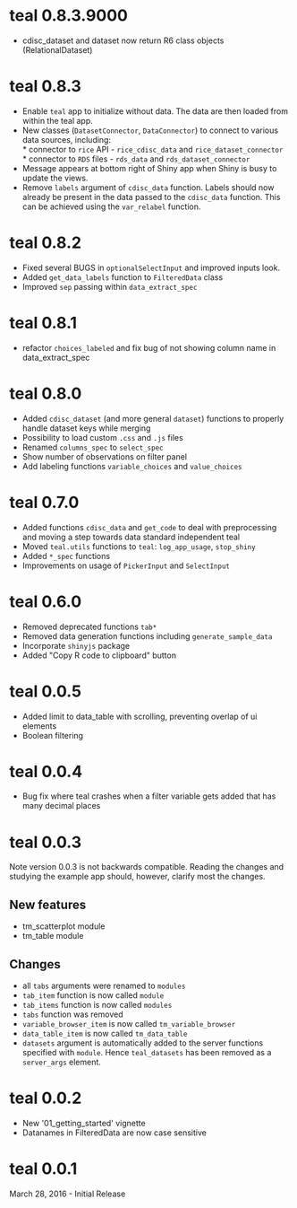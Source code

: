 # teal 0.8.3.9000

* cdisc_dataset and dataset now return R6 class objects (RelationalDataset)

# teal 0.8.3

* Enable `teal` app to initialize without data. The data are then loaded from within the teal app.
* New classes (`DatasetConnector`, `DataConnector`) to connect to various data sources, including:  
        * connector to `rice` API - `rice_cdisc_data` and `rice_dataset_connector`  
        * connector to `RDS` files - `rds_data` and `rds_dataset_connector`  
* Message appears at bottom right of Shiny app when Shiny is busy to update the views.
* Remove `labels` argument of `cdisc_data` function. Labels should now already be present in the data passed to the  `cdisc_data` function. This can be achieved using the `var_relabel` function.

# teal 0.8.2

* Fixed several BUGS in `optionalSelectInput` and improved inputs look.
* Added `get_data_labels` function to `FilteredData` class
* Improved `sep` passing within `data_extract_spec`

# teal 0.8.1

* refactor `choices_labeled` and fix bug of not showing column name in data_extract_spec

# teal 0.8.0

* Added `cdisc_dataset` (and more general `dataset`) functions to properly handle dataset keys while merging
* Possibility to load custom `.css` and `.js` files
* Renamed `columns_spec` to `select_spec`
* Show number of observations on filter panel
* Add labeling functions `variable_choices` and `value_choices`

# teal 0.7.0

* Added functions `cdisc_data` and `get_code` to deal with preprocessing and moving a step towards data standard
independent teal
* Moved `teal.utils` functions to `teal`: `log_app_usage`, `stop_shiny`
* Added `*_spec` functions
* Improvements on usage of `PickerInput` and `SelectInput`

# teal 0.6.0

* Removed deprecated functions `tab*`
* Removed data generation functions including `generate_sample_data`
* Incorporate `shinyjs` package
* Added "Copy R code to clipboard" button

# teal 0.0.5

* Added limit to data_table with scrolling, preventing overlap of ui elements
* Boolean filtering

# teal 0.0.4

* Bug fix where teal crashes when a filter variable gets added that has many
decimal places

# teal 0.0.3

Note version 0.0.3 is not backwards compatible. Reading the changes and studying
the example app should, however, clarify most the changes.

## New features

 * tm_scatterplot module
 * tm_table module

## Changes 
 
 * all `tabs` arguments were renamed to `modules`
 * `tab_item` function is now called `module`
 * `tab_items` function is now called `modules`
 * `tabs` function was removed
 * `variable_browser_item` is now called `tm_variable_browser`
 * `data_table_item` is now called `tm_data_table`
 * `datasets` argument is automatically added to the server functions specified
 with `module`. Hence `teal_datasets` has been removed as a `server_args`
 element.

# teal 0.0.2

 * New '01_getting_started' vignette
 * Datanames in FilteredData are now case sensitive

# teal 0.0.1

March 28, 2016 - Initial Release
